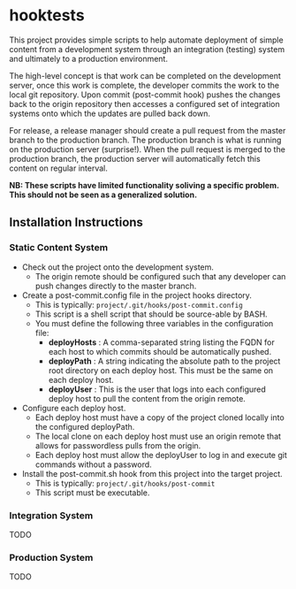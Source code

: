hooktests
=========

This project provides simple scripts to help automate deployment of simple
content from a development system through an integration (testing) system
and ultimately to a production environment.

The high-level concept is that work can be completed on the development server,
once this work is complete, the developer commits the work to the local
git repository. Upon commit (post-commit hook) pushes the changes back to
the origin repository then accesses a configured set of integration systems
onto which the updates are pulled back down.

For release, a release manager should create a pull request from the master
branch to the production branch. The production branch is what is running
on the production server (surprise!). When the pull request is merged to
the production branch, the production server will automatically fetch this
content on regular interval.

**NB: These scripts have limited functionality soliving a specific problem. This
should not be seen as a generalized solution.**


Installation Instructions
----------------------

### Static Content System

- Check out the project onto the development system.
  - The origin remote should be configured such that any developer can push
    changes directly to the master branch.
- Create a post-commit.config file in the project hooks directory.
  - This is typically: ```project/.git/hooks/post-commit.config```
  - This script is a shell script that should be source-able by BASH.
  - You must define the following three variables in the configuration file:
    - **deployHosts** : A comma-separated string listing the FQDN for each host
      to which commits should be automatically pushed.
    - **deployPath** : A string indicating the absolute path to the project
      root directory on each deploy host. This must be the same
      on each deploy host.
    - **deployUser** : This is the user that logs into each configured deploy
      host to pull the content from the origin remote.
- Configure each deploy host.
  - Each deploy host must have a copy of the project cloned locally into the
    configured deployPath.
  - The local clone on each deploy host must use an origin remote that allows
    for passwordless pulls from the origin.
  - Each deploy host must allow the deployUser to log in and execute
    git commands without a password.
- Install the post-commit.sh hook from this project into the target project.
  - This is typically: ```project/.git/hooks/post-commit```
  - This script must be executable.


### Integration System
TODO


### Production System
TODO
